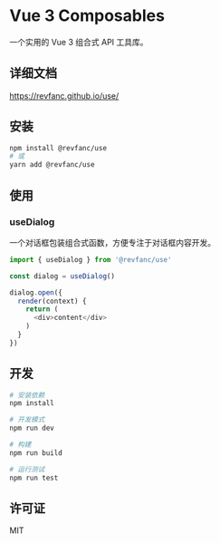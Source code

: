 # Vue 3 Composables

一个实用的 Vue 3 组合式 API 工具库。

## 详细文档

https://revfanc.github.io/use/

## 安装

```bash
npm install @revfanc/use
# 或
yarn add @revfanc/use
```

## 使用

### useDialog

一个对话框包装组合式函数，方便专注于对话框内容开发。

```typescript
import { useDialog } from '@revfanc/use'

const dialog = useDialog()

dialog.open({
  render(context) {
    return (
      <div>content</div>
    )
  }
})
```

## 开发

```bash
# 安装依赖
npm install

# 开发模式
npm run dev

# 构建
npm run build

# 运行测试
npm run test
```

## 许可证

MIT
